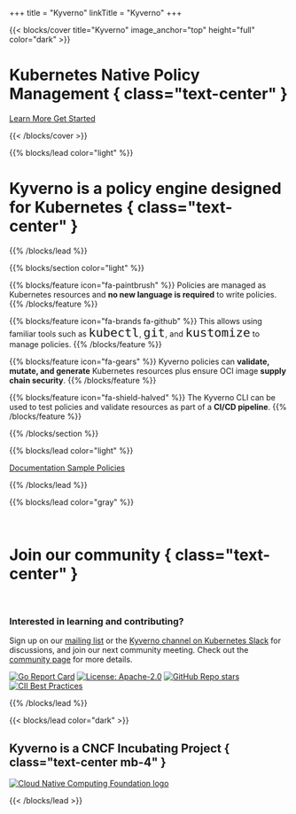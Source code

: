 +++
title = "Kyverno"
linkTitle = "Kyverno"
+++

{{< blocks/cover title="Kyverno" image_anchor="top" height="full" color="dark" >}}
# Kubernetes Native Policy Management { class="text-center" }

<div class="mt-5 mx-auto">
	<a class="btn btn-lg btn-primary mr-3 mb-4" href="#td-block-1">
		Learn More <i class="fa fa-chalkboard-teacher ml-2"></i>
	</a>
	<a class="btn btn-lg btn-secondary mr-3 mb-4" href="/docs/introduction/#quick-start">
		Get Started <i class="fa fa-arrow-alt-circle-right ml-2 "></i>
	  </a>

  <a class="btn btn-link text-info" href="#td-block-1" aria-label="Read more"><i class="fa fa-chevron-circle-down" style="font-size: 400%"></i></a>

</div>
{{< /blocks/cover >}}


{{% blocks/lead color="light" %}}

# Kyverno is a policy engine **designed for Kubernetes** { class="text-center" }

{{% /blocks/lead %}}

{{% blocks/section color="light" %}}

{{% blocks/feature icon="fa-paintbrush" %}}
Policies are managed as Kubernetes resources and **no new language is required** to write policies.
{{% /blocks/feature %}}

{{% blocks/feature icon="fa-brands fa-github" %}}
This allows using familiar tools such as <code style="font-size: 1.35rem; white-space: nowrap">kubectl</code>, <code style="font-size: 1.35rem; white-space: nowrap">git</code>, and <code style="font-size: 1.35rem; white-space: nowrap">kustomize</code> to manage policies.
{{% /blocks/feature %}}

{{% blocks/feature icon="fa-gears" %}}
Kyverno policies can **validate, mutate, and generate** Kubernetes resources plus ensure OCI image **supply chain security**.
{{% /blocks/feature %}}

{{% blocks/feature icon="fa-shield-halved" %}}
The Kyverno CLI can be used to test policies and validate resources as part of a **CI/CD pipeline**.
{{% /blocks/feature %}}

{{% /blocks/section %}}

{{% blocks/lead color="light" %}}

<div class="mt-5 mx-auto">
	<a class="btn btn-lg btn-primary mr-3 mb-4" href="/docs/introduction/">
		Documentation <i class="fa fa-book ml-2"></i>
	</a>
	<a class="btn btn-lg btn-secondary mr-3 mb-4" href="/policies/">
		Sample Policies <i class="fa fa-shield-alt ml-2 "></i>
  	</a>	
</div>

{{% /blocks/lead %}}


{{% blocks/lead color="gray" %}}

<br/>

# Join our community { class="text-center" }

<br/>

### Interested in learning and contributing?

<p class="mt-5 mx-auto">
	Sign up on our <a href="https://groups.google.com/g/kyverno">mailing list</a> 
	or the <a href="https://slack.k8s.io/#kyverno">Kyverno channel on Kubernetes Slack</a> for discussions, and join 
	our next community meeting. Check out the <a href="/community/">community page</a> for more details. 
</p>

[![Go Report Card](https://goreportcard.com/badge/github.com/kyverno/kyverno)](https://goreportcard.com/report/github.com/kyverno/kyverno) 
[![License: Apache-2.0](https://img.shields.io/github/license/kyverno/kyverno?color=blue)](https://github.com/kyverno/kyverno/)
[![GitHub Repo stars](https://img.shields.io/github/stars/kyverno/kyverno)](https://github.com/kyverno/kyverno/stargazers)
[![CII Best Practices](https://bestpractices.coreinfrastructure.org/projects/5327/badge)](https://bestpractices.coreinfrastructure.org/projects/5327)

{{% /blocks/lead %}}


{{< blocks/lead color="dark" >}}

## Kyverno is a CNCF Incubating Project { class="text-center mb-4" }

<a href="https://www.cncf.io" target="blank">
	<img class="cncf-logo img-fluid" src="/images/logo_cloudnative.png" alt="Cloud Native Computing Foundation logo">
</a>

{{< /blocks/lead >}}